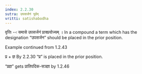 ```yaml
---
index: 2.2.30
sutra: उपसर्जनं पूर्वम्‌
vritti: satishabodha
---
```






वृत्तिः --ः समासे उपसर्जनं प्राक्प्रयोज्यम् । In a compound a term which has the designation “उपसर्जन” should be placed in the prior position.


Example continued from 1.2.43


प्र + ज्ञ By 2.2.30 “प्र” is placed in the prior position.


“प्रज्ञ” gets प्रातिपदिक-सञ्ज्ञा by 1.2.46

